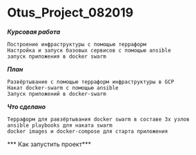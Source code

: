 # Otus_Project_082019

***Курсовая работа***

	Построение инфраструктуры с помощью терраформ
	Настройка и запуск базовых сервисов с помощью ansible
	запуск приложения в docker swarm

***План***

	Развёртывание с помощью терраформ инфраструктуры в GCP
	Накат docker-swarm с помощью ansible
	Запуск приложений в docker-swarm

***Что сделано***

	Терраформ для равзёртывания docker swarm в составе 3х узлов
	ansible playbooks для наката swarm
	docker images и docker-compose для старта приложения

*** Как запустить проект***

	

